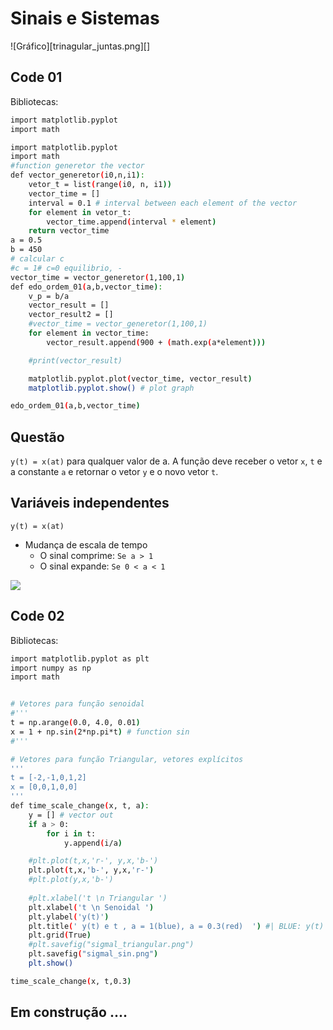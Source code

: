 # Sinais e Sistemas

![Gráfico][trinagular_juntas.png][]


## Code 01

Bibliotecas:
```sh
import matplotlib.pyplot
import math
```

```sh
import matplotlib.pyplot
import math
#function generetor the vector
def vector_generetor(i0,n,i1):
    vetor_t = list(range(i0, n, i1))
    vector_time = []
    interval = 0.1 # interval between each element of the vector
    for element in vetor_t:
        vector_time.append(interval * element)
    return vector_time
a = 0.5
b = 450
# calcular c
#c = 1# c=0 equilibrio, - 
vector_time = vector_generetor(1,100,1)
def edo_ordem_01(a,b,vector_time):
    v_p = b/a
    vector_result = []
    vector_result2 = []
    #vector_time = vector_generetor(1,100,1)
    for element in vector_time:
        vector_result.append(900 + (math.exp(a*element)))

    #print(vector_result)

    matplotlib.pyplot.plot(vector_time, vector_result)
    matplotlib.pyplot.show() # plot graph

edo_ordem_01(a,b,vector_time)

```



## Questão

 `y(t) = x(at)` para qualquer valor de a. A função deve receber o vetor `x`, `t` e a constante `a` e retornar o vetor `y` e o novo vetor `t`.


## Variáveis independentes
 `y(t) = x(at)`
* Mudança de escala de tempo
    * O sinal comprime:  `Se a > 1`
    * O sinal expande: `Se 0 < a < 1`

![](trinagular_juntas.png)
## Code 02

Bibliotecas:
```sh
import matplotlib.pyplot as plt
import numpy as np
import math
```

```sh

# Vetores para função senoidal
#'''
t = np.arange(0.0, 4.0, 0.01)
x = 1 + np.sin(2*np.pi*t) # function sin
#'''

# Vetores para função Triangular, vetores explícitos
'''
t = [-2,-1,0,1,2]
x = [0,0,1,0,0]
'''
def time_scale_change(x, t, a):
    y = [] # vector out
    if a > 0:
        for i in t:
            y.append(i/a)

    #plt.plot(t,x,'r-', y,x,'b-')
    plt.plot(t,x,'b-', y,x,'r-')
    #plt.plot(y,x,'b-')
    
    #plt.xlabel('t \n Triangular ')
    plt.xlabel('t \n Senoidal ')
    plt.ylabel('y(t)')
    plt.title(' y(t) e t , a = 1(blue), a = 0.3(red)  ') #| BLUE: y(t) = x(at), a = 0.5')
    plt.grid(True)
    #plt.savefig("sigmal_triangular.png")
    plt.savefig("sigmal_sin.png")
    plt.show()

time_scale_change(x, t,0.3)
```

## Em construção ....


